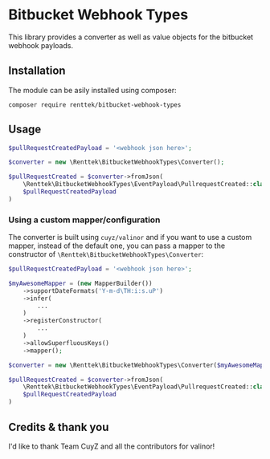 # Bitbucket Webhook Types

This library provides a converter as well as value objects for the bitbucket webhook payloads.

## Installation

The module can be asily installed using composer:

```
composer require renttek/bitbucket-webhook-types
```

## Usage

```php
$pullRequestCreatedPayload = '<webhook json here>';

$converter = new \Renttek\BitbucketWebhookTypes\Converter();

$pullRequestCreated = $converter->fromJson(
    \Renttek\BitbucketWebhookTypes\EventPayload\PullrequestCreated::class,
    $pullRequestCreatedPayload
)
```

### Using a custom mapper/configuration

The converter is built using `cuyz/valinor` and if you want to use a custom mapper, instead of the default one, you can
pass a mapper to the constructor of `\Renttek\BitbucketWebhookTypes\Converter`:

```php
$pullRequestCreatedPayload = '<webhook json here>';

$myAwesomeMapper = (new MapperBuilder())
    ->supportDateFormats('Y-m-d\TH:i:s.uP')
    ->infer(
        ...
    )
    ->registerConstructor(
        ...
    )
    ->allowSuperfluousKeys()
    ->mapper();

$converter = new \Renttek\BitbucketWebhookTypes\Converter($myAwesomeMapper);

$pullRequestCreated = $converter->fromJson(
    \Renttek\BitbucketWebhookTypes\EventPayload\PullrequestCreated::class,
    $pullRequestCreatedPayload
)
```

## Credits & thank you

I'd like to thank Team CuyZ and all the contributors for valinor!
